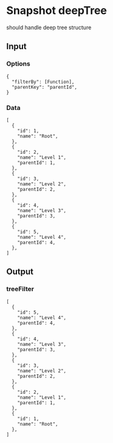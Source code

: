# Snapshot deepTree

should handle deep tree structure

## Input

### Options
```json5
{
  "filterBy": [Function],
  "parentKey": "parentId",
}
```

### Data
```json5
[
  {
    "id": 1,
    "name": "Root",
  },
  {
    "id": 2,
    "name": "Level 1",
    "parentId": 1,
  },
  {
    "id": 3,
    "name": "Level 2",
    "parentId": 2,
  },
  {
    "id": 4,
    "name": "Level 3",
    "parentId": 3,
  },
  {
    "id": 5,
    "name": "Level 4",
    "parentId": 4,
  },
]
```

## Output

### treeFilter
```json5
[
  {
    "id": 5,
    "name": "Level 4",
    "parentId": 4,
  },
  {
    "id": 4,
    "name": "Level 3",
    "parentId": 3,
  },
  {
    "id": 3,
    "name": "Level 2",
    "parentId": 2,
  },
  {
    "id": 2,
    "name": "Level 1",
    "parentId": 1,
  },
  {
    "id": 1,
    "name": "Root",
  },
]
```